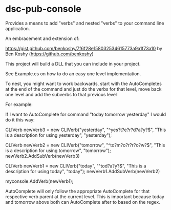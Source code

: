 # dsc-pub-console

Provides a means to add "verbs" and nested "verbs" to your command line application.

An embracement and extension of:

https://gist.github.com/benkoshy/7f6f28e158032534615773a9a1f73a10 by Ben Koshy (https://github.com/benkoshy)

This project will build a DLL that you can include in your project.

See Example.cs on how to do an easy one level implementation.

To nest, you might want to work backwards, start with the AutoCompletes at the end of the command
and just do the verbs for that level, move back one level and add the subverbs to that previous level

For example:

If I want to AutoComplete for command "today tomorrow yesterday" I would do it this way:

CLIVerb newVerb3 = new CLIVerb("yesterday", "^yes?t?e?r?d?a?y?$", "This is a description for using yesterday", "yesterday");

CLIVerb newVerb2 = new CLIVerb("tomorrow", "^to?m?o?r?r?o?w?$", "This is a description for using tomorrow", "tomorrow");
newVerb2.AddSubVerb(newVerb3)

CLIVerb newVerb1 = new CLIVerb("today", "^tod?a?y?$", "This is a description for using today", "today");
newVerb1.AddSubVerb(newVerb2)

myconsole.AddVerb(newVerb1);

AutoComplete will only follow the appropriate AutoComplete for that respective verb parent at the current level. This is
important because today and tomorrow above both can AutoComplete after to based on the regex.

